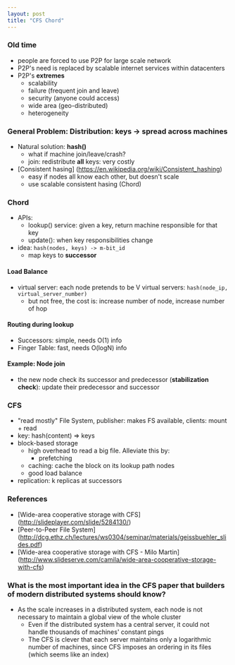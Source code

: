 ```yaml
---
layout: post
title: "CFS Chord"
---
```


### Old time
* people are forced to use P2P for large scale network
* P2P's need is replaced by scalable internet services within datacenters
* P2P's **extremes**
    * scalability
    * failure (frequent join and leave)
    * security (anyone could access)
    * wide area (geo-distributed)
    * heterogeneity

### General Problem: Distribution: keys -> spread across machines
* Natural solution: **hash()**
    * what if machine join/leave/crash?
	* join: redistribute **all** keys: very costly
* [Consistent hasing] (https://en.wikipedia.org/wiki/Consistent_hashing)
    * easy if nodes all know each other, but doesn't scale
	* use scalable consistent hasing (Chord)

### Chord
* APIs:
    * lookup() service: given a key, return machine responsible for that key
    * update(): when key responsibilities change
* idea: `hash(nodes, keys) -> m-bit_id`
    * map keys to **successor**

#### Load Balance
* virtual server: each node pretends to be V virtual servers: `hash(node_ip, virtual_server_number)`
    * but not free, the cost is: increase number of node, increase number of hop

#### Routing during lookup
* Successors: simple, needs O(1) info
* Finger Table: fast, needs O(logN) info

#### Example: Node join
* the new node check its successor and predecessor (**stabilization check**): update their predecessor and successor

### CFS
* "read mostly" File System, publisher: makes FS available, clients: mount + read
* key: hash(content) => keys
* block-based storage
    * high overhead to read a big file. Alleviate this by:
        * prefetching
	* caching: cache the block on its lookup path nodes
    * good load balance
* replication: k replicas at successors


### References
* [Wide-area cooperative storage with CFS] (http://slideplayer.com/slide/5284130/)
* [Peer-to-Peer File System] (http://dcg.ethz.ch/lectures/ws0304/seminar/materials/geissbuehler_slides.pdf)
* [Wide-area cooperative storage with CFS - Milo Martin] (http://www.slideserve.com/camila/wide-area-cooperative-storage-with-cfs)

### What is the most important idea in the CFS paper that builders of modern distributed systems should know?
* As the scale increases in a distributed system, each node is not necessary to maintain a global view of the whole cluster
    * Even if the distributed system has a central server, it could not handle thousands of machines' constant pings
    * The CFS is clever that each server maintains only a logarithmic number of machines, since CFS imposes an ordering in its files (which seems like an index)
